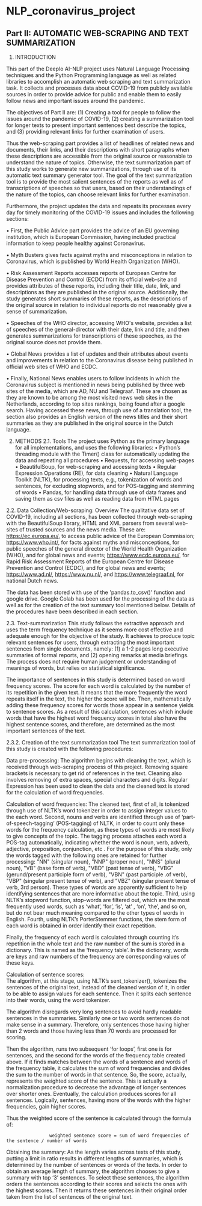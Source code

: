 # NLP_coronavirus_project
## Part II: AUTOMATIC WEB-SCRAPING AND TEXT SUMMARIZATION

1. INTRODUCTION

This part of the Deeplo AI-NLP project uses Natural Language Processing techniques and the Python Programming language as well as related libraries to accomplish an automatic web scraping and text summarization task. It collects and processes data about COVID-19 from publicly available sources in order to provide advice for public and enable them to easily follow news and important issues around the pandemic.  

The objectives of Part II are: (1) Creating a tool for people to follow the issues around the pandemic of COVID-19, (2) creating a summarization tool for longer texts to present important sentences best describe the topics, and (3) providing relevant links for further examination of users.

Thus the web-scraping part provides a list of headlines of related news and documents, their links, and their descriptions with short paragraphs when these descriptions are accessible from the original source or reasonable to understand the nature of topics.  Otherwise, the text summarization part of this study works to generate new summarizations, through use of its automatic text summary generator tool. The goal of the text summarization tool is to provide the most salient sentences of the reports as well as of transcriptions of speeches so that users, based on their understandings of the nature of the topics, can choose relevant links for further examination. 

Furthermore, the project updates the data and repeats its processes every day for timely monitoring of the COVID-19 issues and includes the following sections:

•	First, the Public Advice part provides the advice of an EU governing institution, which is European Commission, having included practical information to keep people healthy against Coronavirus. 

•	Myth Busters gives facts against myths and misconceptions in relation to Coronavirus, which is published by World Health Organization (WHO).

•	Risk Assessment Reports accesses reports of European Centre for Disease Prevention and Control (ECDC) from its official web-site and provides attributes of these reports, including their title, date, link, and descriptions as they are published in the original source. Additionally, the study generates short summaries of these reports, as the descriptions of the original source in relation to individual reports do not reasonably give a sense of summarization. 

•	Speeches of the WHO director, accessing WHO's website, provides a list of speeches of the general-director with their date, link and title, and then generates summarizations for transcriptions of these speeches, as the original source does not provide them. 

•	Global News provides a list of updates and their attributes about events and improvements in relation to the Coronavirus disease being published in official web sites of WHO and ECDC.

•	Finally, National News enables users to follow incidents in which the Coronavirus subject is mentioned in news being published by three web sites of the media, which are AD, NU and Telegraaf. These are chosen as they are known to be among the most visited news web sites in the Netherlands, according to top sites rankings, being found after a google search. Having accessed these news, through use of a translation tool, the section also provides an English version of the news titles and their short summaries as they are published in the original source in the Dutch language.

2. METHODS
2.1. Tools
The project uses Python as the primary language for all implementations, and uses the following libraries: 
•	Python’s threading module with the Timer() class for automatically updating the data and repeating all procedures
•	Requests, for accessing web-pages
•	BeautifulSoup, for web-scraping and accessing texts
•	Regular Expression Operations (RE), for data cleaning 
•	Natural Language Toolkit (NLTK), for processing texts, e.g., tokenization of words and sentences, for excluding stopwords, and for POS-tagging and stemming of words
•	Pandas, for handling data through use of data frames and saving them as csv files as well as reading data from HTML pages

2.2. Data Collection/Web-scraping: Overview
The qualitative data set of COVID-19, including all sections, has been collected through web-scraping with the BeautifulSoup library, HTML and XML parsers from several web-sites of trusted sources and the news media. These are: https://ec.europa.eu/, to access public advice of the European Commission; https://www.who.int/, for facts against myths and misconceptions, for public speeches of the general director of the World Health Organization (WHO), and for global news and events; https://www.ecdc.europa.eu/, for Rapid Risk Assessment Reports of the European Centre for Disease Prevention and Control (ECDC), and for global news and events; https://www.ad.nl/, https://www.nu.nl/, and https://www.telegraaf.nl, for national Dutch news.

The data has been stored with use of the 'pandas.to_csv()' function and google drive. Google Colab has been used for the processing of the data as well as for the creation of the text summary tool mentioned below. Details of the procedures have been described in each section.

2.3. Text-summarization 
This study follows the extractive approach and uses the term frequency technique as it seems more cost effective and adequate enough for the objective of the study. It achieves to produce topic relevant sentences for users, through extracting the most important sentences from single documents, namely: (1) a 1-2 pages long executive summaries of formal reports, and (2) opening remarks at media briefings. The process does not require human judgement or understanding of meanings of words, but relies on statistical significance. 

The importance of sentences in this study is determined based on word frequency scores. The score for each word is calculated by the number of its repetition in the given text. It means that the more frequently the word repeats itself in the text, the higher the score will be. Then, mathematically adding these frequency scores for words those appear in a sentence yields to sentence scores. As a result of this calculation, sentences which include words that have the highest word frequency scores in total also have the highest sentence scores, and therefore, are determined as the most important sentences of the text.

2.3.2. Creation of the text summarization tool
The text summarization tool of this study is created with the following procedures: 

Data pre-processing:
The algorithm begins with cleaning the text, which is received through web-scraping process of this project. Removing square brackets is necessary to get rid of references in the text. Cleaning also involves removing of extra spaces, special characters and digits. Regular Expression has been used to clean the data and the cleaned text is stored for the calculation of word frequencies.

Calculation of word frequencies:
The cleaned text, first of all, is tokenized through use of NLTK’s word tokenizer in order to assign integer values to the each word. Second, nouns and verbs are identified through use of ‘part-of-speech-tagging’ (POS-tagging) of NLTK, in order to count only these words for the frequency calculation, as these types of words are most likely to give concepts of the topic. The tagging process attaches each word a POS-tag automatically, indicating whether the word is noun, verb, adverb, adjective, preposition, conjunction, etc . For the purpose of this study, only the words tagged with the following ones are retained for further processing: "NN" (singular noun), "NNP" (proper noun), "NNS" (plural noun), "VB" (base form of verb), "VBD" (past tense of verb), "VBG" (gerund/present participle form of verb), "VBN" (past participle .of verb), "VBP" (singular present tense of verb), and "VBZ" (singular present tense of verb, 3rd person). These types of words are apparently sufficient to help identifying sentences that are more informative about the topic. 
Third, using NLTK’s stopword function, stop-words are filtered out, which are the most frequently used words, such as ‘what’, ‘for’, ‘is’, ‘at’ , ‘on’, ‘the’, and so on, but do not bear much meaning compared to the other types of words in English. Fourth, using NLTK’s PorterStemmer functions, the stem form of each word is obtained in order identify their exact repetition. 

Finally, the frequency of each word is calculated through counting it’s repetition in the whole text and the raw number of the sum is stored in a dictionary. This is named as the ‘frequency table’. In the dictionary, words are keys and raw numbers of the frequency are corresponding values of these keys.

Calculation of sentence scores:  
The algorithm, at this stage, using NLTK’s sent_tokenizer(), tokenizes the sentences of the original text, instead of the cleaned version of it, in order to be able to assign values for each sentence.  Then it splits each sentence into their words, using the word tokenizer.

The algorithm disregards very long sentences to avoid hardly readable sentences in the summaries. Similarly one or two words sentences do not make sense in a summary. Therefore, only sentences those having higher than 2 words and those having less than 70 words are processed for scoring. 
 
Then the algorithm, runs two subsequent ‘for loops’, first one is for sentences, and the second for the words of the frequency table created above. If it finds matches between the words of a sentence and words of the frequency table, it calculates the sum of word frequencies and divides the sum to the number of words in that sentence. So, the score, actually, represents the weighted score of the sentence. This is actually a normalization procedure to decrease the advantage of longer sentences over shorter ones. Eventually, the calculation produces scores for all sentences. Logically, sentences, having more of the words with the higher frequencies, gain higher scores.  

Thus the weighted score of the sentence is calculated through the formula of:

                    weighted sentence score = sum of word frequencies of the sentence / number of words

Obtaining the summary: 
As the length varies across texts of this study, putting a limit in ratio results in different lengths of summaries, which is determined by the number of sentences or words of the texts. In order to obtain an average length of summary, the algorithm chooses to give a summary with top ‘3’ sentences. To select these sentences, the algorithm orders the sentences according to their scores and selects the ones with the highest scores. Then it returns these sentences in their original order taken from the list of sentences of the original text. 
